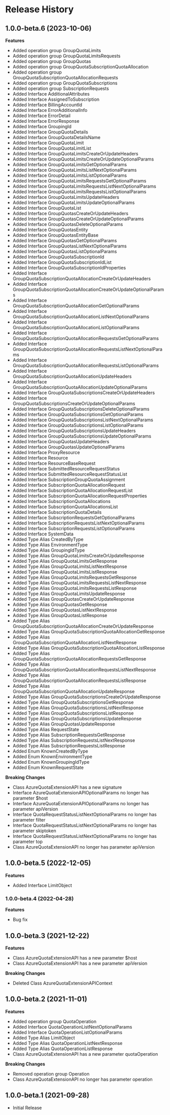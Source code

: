 # Release History
    
## 1.0.0-beta.6 (2023-10-06)
    
**Features**

  - Added operation group GroupQuotaLimits
  - Added operation group GroupQuotaLimitsRequests
  - Added operation group GroupQuotas
  - Added operation group GroupQuotaSubscriptionQuotaAllocation
  - Added operation group GroupQuotaSubscriptionQuotaAllocationRequests
  - Added operation group GroupQuotaSubscriptions
  - Added operation group SubscriptionRequests
  - Added Interface AdditionalAttributes
  - Added Interface AssignedToSubscription
  - Added Interface BillingAccountId
  - Added Interface ErrorAdditionalInfo
  - Added Interface ErrorDetail
  - Added Interface ErrorResponse
  - Added Interface GroupingId
  - Added Interface GroupQuotaDetails
  - Added Interface GroupQuotaDetailsName
  - Added Interface GroupQuotaLimit
  - Added Interface GroupQuotaLimitList
  - Added Interface GroupQuotaLimitsCreateOrUpdateHeaders
  - Added Interface GroupQuotaLimitsCreateOrUpdateOptionalParams
  - Added Interface GroupQuotaLimitsGetOptionalParams
  - Added Interface GroupQuotaLimitsListNextOptionalParams
  - Added Interface GroupQuotaLimitsListOptionalParams
  - Added Interface GroupQuotaLimitsRequestsGetOptionalParams
  - Added Interface GroupQuotaLimitsRequestsListNextOptionalParams
  - Added Interface GroupQuotaLimitsRequestsListOptionalParams
  - Added Interface GroupQuotaLimitsUpdateHeaders
  - Added Interface GroupQuotaLimitsUpdateOptionalParams
  - Added Interface GroupQuotaList
  - Added Interface GroupQuotasCreateOrUpdateHeaders
  - Added Interface GroupQuotasCreateOrUpdateOptionalParams
  - Added Interface GroupQuotasDeleteOptionalParams
  - Added Interface GroupQuotasEntity
  - Added Interface GroupQuotasEntityBase
  - Added Interface GroupQuotasGetOptionalParams
  - Added Interface GroupQuotasListNextOptionalParams
  - Added Interface GroupQuotasListOptionalParams
  - Added Interface GroupQuotaSubscriptionId
  - Added Interface GroupQuotaSubscriptionIdList
  - Added Interface GroupQuotaSubscriptionIdProperties
  - Added Interface GroupQuotaSubscriptionQuotaAllocationCreateOrUpdateHeaders
  - Added Interface GroupQuotaSubscriptionQuotaAllocationCreateOrUpdateOptionalParams
  - Added Interface GroupQuotaSubscriptionQuotaAllocationGetOptionalParams
  - Added Interface GroupQuotaSubscriptionQuotaAllocationListNextOptionalParams
  - Added Interface GroupQuotaSubscriptionQuotaAllocationListOptionalParams
  - Added Interface GroupQuotaSubscriptionQuotaAllocationRequestsGetOptionalParams
  - Added Interface GroupQuotaSubscriptionQuotaAllocationRequestsListNextOptionalParams
  - Added Interface GroupQuotaSubscriptionQuotaAllocationRequestsListOptionalParams
  - Added Interface GroupQuotaSubscriptionQuotaAllocationUpdateHeaders
  - Added Interface GroupQuotaSubscriptionQuotaAllocationUpdateOptionalParams
  - Added Interface GroupQuotaSubscriptionsCreateOrUpdateHeaders
  - Added Interface GroupQuotaSubscriptionsCreateOrUpdateOptionalParams
  - Added Interface GroupQuotaSubscriptionsDeleteOptionalParams
  - Added Interface GroupQuotaSubscriptionsGetOptionalParams
  - Added Interface GroupQuotaSubscriptionsListNextOptionalParams
  - Added Interface GroupQuotaSubscriptionsListOptionalParams
  - Added Interface GroupQuotaSubscriptionsUpdateHeaders
  - Added Interface GroupQuotaSubscriptionsUpdateOptionalParams
  - Added Interface GroupQuotasUpdateHeaders
  - Added Interface GroupQuotasUpdateOptionalParams
  - Added Interface ProxyResource
  - Added Interface Resource
  - Added Interface ResourceBaseRequest
  - Added Interface SubmittedResourceRequestStatus
  - Added Interface SubmittedResourceRequestStatusList
  - Added Interface SubscriptionGroupQuotaAssignment
  - Added Interface SubscriptionQuotaAllocationRequest
  - Added Interface SubscriptionQuotaAllocationRequestList
  - Added Interface SubscriptionQuotaAllocationRequestProperties
  - Added Interface SubscriptionQuotaAllocations
  - Added Interface SubscriptionQuotaAllocationsList
  - Added Interface SubscriptionQuotaDetails
  - Added Interface SubscriptionRequestsGetOptionalParams
  - Added Interface SubscriptionRequestsListNextOptionalParams
  - Added Interface SubscriptionRequestsListOptionalParams
  - Added Interface SystemData
  - Added Type Alias CreatedByType
  - Added Type Alias EnvironmentType
  - Added Type Alias GroupingIdType
  - Added Type Alias GroupQuotaLimitsCreateOrUpdateResponse
  - Added Type Alias GroupQuotaLimitsGetResponse
  - Added Type Alias GroupQuotaLimitsListNextResponse
  - Added Type Alias GroupQuotaLimitsListResponse
  - Added Type Alias GroupQuotaLimitsRequestsGetResponse
  - Added Type Alias GroupQuotaLimitsRequestsListNextResponse
  - Added Type Alias GroupQuotaLimitsRequestsListResponse
  - Added Type Alias GroupQuotaLimitsUpdateResponse
  - Added Type Alias GroupQuotasCreateOrUpdateResponse
  - Added Type Alias GroupQuotasGetResponse
  - Added Type Alias GroupQuotasListNextResponse
  - Added Type Alias GroupQuotasListResponse
  - Added Type Alias GroupQuotaSubscriptionQuotaAllocationCreateOrUpdateResponse
  - Added Type Alias GroupQuotaSubscriptionQuotaAllocationGetResponse
  - Added Type Alias GroupQuotaSubscriptionQuotaAllocationListNextResponse
  - Added Type Alias GroupQuotaSubscriptionQuotaAllocationListResponse
  - Added Type Alias GroupQuotaSubscriptionQuotaAllocationRequestsGetResponse
  - Added Type Alias GroupQuotaSubscriptionQuotaAllocationRequestsListNextResponse
  - Added Type Alias GroupQuotaSubscriptionQuotaAllocationRequestsListResponse
  - Added Type Alias GroupQuotaSubscriptionQuotaAllocationUpdateResponse
  - Added Type Alias GroupQuotaSubscriptionsCreateOrUpdateResponse
  - Added Type Alias GroupQuotaSubscriptionsGetResponse
  - Added Type Alias GroupQuotaSubscriptionsListNextResponse
  - Added Type Alias GroupQuotaSubscriptionsListResponse
  - Added Type Alias GroupQuotaSubscriptionsUpdateResponse
  - Added Type Alias GroupQuotasUpdateResponse
  - Added Type Alias RequestState
  - Added Type Alias SubscriptionRequestsGetResponse
  - Added Type Alias SubscriptionRequestsListNextResponse
  - Added Type Alias SubscriptionRequestsListResponse
  - Added Enum KnownCreatedByType
  - Added Enum KnownEnvironmentType
  - Added Enum KnownGroupingIdType
  - Added Enum KnownRequestState

**Breaking Changes**

  - Class AzureQuotaExtensionAPI has a new signature
  - Interface AzureQuotaExtensionAPIOptionalParams no longer has parameter $host
  - Interface AzureQuotaExtensionAPIOptionalParams no longer has parameter apiVersion
  - Interface QuotaRequestStatusListNextOptionalParams no longer has parameter filter
  - Interface QuotaRequestStatusListNextOptionalParams no longer has parameter skiptoken
  - Interface QuotaRequestStatusListNextOptionalParams no longer has parameter top
  - Class AzureQuotaExtensionAPI no longer has parameter apiVersion
    
    
## 1.0.0-beta.5 (2022-12-05)
    
**Features**

  - Added Interface LimitObject
    
### 1.0.0-beta.4 (2022-04-28)

**Features**

  - Bug fix

## 1.0.0-beta.3 (2021-12-22)
    
**Features**

  - Class AzureQuotaExtensionAPI has a new parameter $host
  - Class AzureQuotaExtensionAPI has a new parameter apiVersion

**Breaking Changes**

  - Deleted Class AzureQuotaExtensionAPIContext
    
## 1.0.0-beta.2 (2021-11-01)
    
**Features**

  - Added operation group QuotaOperation
  - Added Interface QuotaOperationListNextOptionalParams
  - Added Interface QuotaOperationListOptionalParams
  - Added Type Alias LimitObject
  - Added Type Alias QuotaOperationListNextResponse
  - Added Type Alias QuotaOperationListResponse
  - Class AzureQuotaExtensionAPI has a new parameter quotaOperation

**Breaking Changes**

  - Removed operation group Operation
  - Class AzureQuotaExtensionAPI no longer has parameter operation
    
## 1.0.0-beta.1 (2021-09-28)

  - Initial Release
